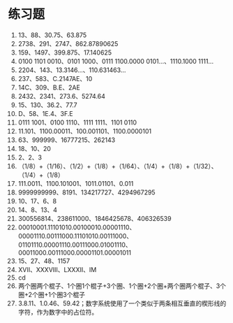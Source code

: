 # 练习题

1. 13、88、30.75、63.875    
2. 2738、291、2747、862.87890625    
3. 159、1497、399.875、17.140625    
4. 0100 1101 0010、0101 1000、0111 1100.0000 0101...、1110.1000 1111...      
5. 2204、143、13.3146...、110.631463...    
6. 237、583、C.2147AE、10      
7. 14C、309、B.E、2AE     
8. 2432、2341、273.6、5274.64    
9. 15、130、36.2、77.7     
10. D、58、1E.4、3F.E     
11. 0111 1001、0100 1110、1111 1111、1101 0110    
12. 11.101、1100.00011、100.001101、1100.0000101      
13. 63、999999、16777215、262143      
14. 18、10、20      
15. 2、2、3      
16. （1/8）+（1/16）、（1/2）+（1/8）+（1/64）、（1/4）+（1/8）+（1/32）、（1/4）+（1/8）           
17. 111.0011、1100.101001、1011.01101、0.011     
18. 9999999999、8191、134217727、4294967295     
19. 10、17、6、8     
20. 14、8、13、4     
21. 300556814、238611000、1846425678、406326539    
22. 00010001.11101010.00100010.00001110、00001110.00111000.11101010.00111000、01101110.00001110.00111000.01001110、00011000.00111000.00001101.00001011     
23. 15、27、48、1157    
24. XVII、XXXVIII、LXXXII、IM    
25. cd     
26. 两个圈两个棍子、1个圈1个棍子+3个圈、1个圈+2个圈+两个圈两个棍子、3个圈+2个圈+1个圈3个棍子      
27. 3.8.11、1.0.46、59.42；数字系统使用了一个类似于两条相互垂直的楔形线的字符，作为数字中的占位符。       




